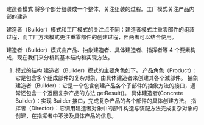 建造者模式
将多个部分组装成一个整体，关注组装的过程。工厂模式关注产品内部的建造

建造者（Builder）模式和工厂模式的关注点不同：建造者模式注重零部件的组装过程，而工厂方法模式更注重零部件的创建过程，但两者可以结合使用。


建造者（Builder）模式由产品、抽象建造者、具体建造者、指挥者等 4 个要素构成，现在我们来分析其基本结构和实现方法。
1. 模式的结构
建造者（Builder）模式的主要角色如下。
产品角色（Product）：它是包含多个组成部件的复杂对象，由具体建造者来创建其各个滅部件。
抽象建造者（Builder）：它是一个包含创建产品各个子部件的抽象方法的接口，通常还包含一个返回复杂产品的方法 getResult()。
具体建造者(Concrete Builder）：实现 Builder 接口，完成复杂产品的各个部件的具体创建方法。
指挥者（Director）：它调用建造者对象中的部件构造与装配方法完成复杂对象的创建，在指挥者中不涉及具体产品的信息。
